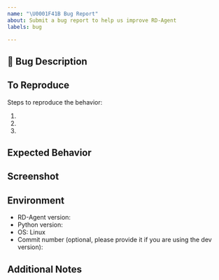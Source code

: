 ```yaml
---
name: "\U0001F41B Bug Report"
about: Submit a bug report to help us improve RD-Agent
labels: bug

---
```


## 🐛 Bug Description

<!-- A clear and concise description of what the bug is. -->

## To Reproduce

Steps to reproduce the behavior:

1.
2.
3.


## Expected Behavior

<!-- A clear and concise description of what you expected to happen. -->

## Screenshot

<!-- A screenshot of the error message or anything shouldn't appear-->

## Environment

 - RD-Agent version:
 - Python version:
 - OS: Linux
 - Commit number (optional, please provide it if you are using the dev version):

## Additional Notes

<!-- Add any other information about the problem here. -->
